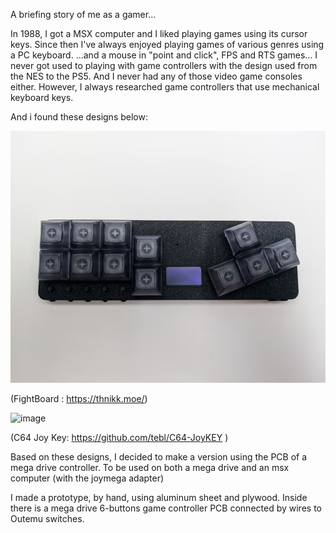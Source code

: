 A briefing story of me as a gamer...

In 1988, I got a MSX computer and I liked playing games using its cursor keys.
Since then I've always enjoyed playing games of various genres using a PC keyboard. 
...and a mouse in "point and click", FPS and RTS games...
I never got used to playing with game controllers with the design used from the NES to the PS5.
And I never had any of those video game consoles either. 
However, I always researched game controllers that use mechanical keyboard keys.

And i found these designs below:

![image](files/fightboard.png)

(FightBoard : https://thnikk.moe/)

![image](files/C64joykey.png)

(C64 Joy Key: https://github.com/tebl/C64-JoyKEY )

Based on these designs, I decided to make a version using the PCB of a mega drive controller.
To be used on both a mega drive and an msx computer (with the joymega adapter)

I made a prototype, by hand, using aluminum sheet and plywood.
Inside there is a mega drive 6-buttons game controller PCB connected by wires to Outemu switches.







